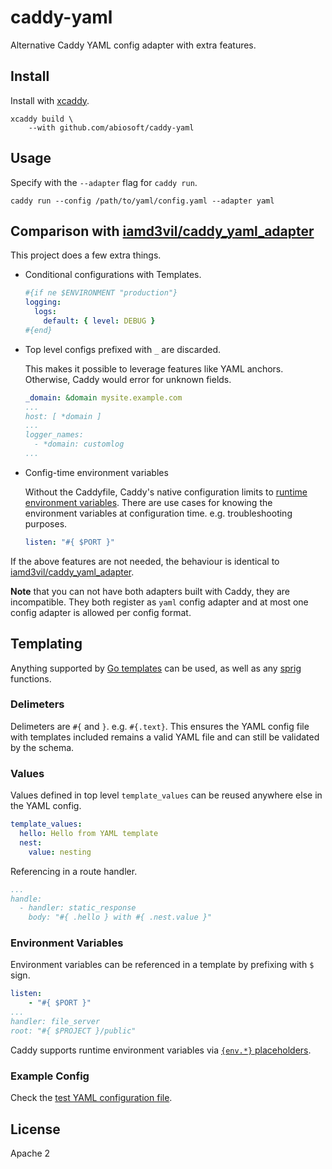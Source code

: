 # caddy-yaml

Alternative Caddy YAML config adapter with extra features.

## Install

Install with [xcaddy](https://github.com/caddyserver/xcaddy).

```
xcaddy build \
    --with github.com/abiosoft/caddy-yaml
```
## Usage

Specify with the `--adapter` flag for `caddy run`.
```
caddy run --config /path/to/yaml/config.yaml --adapter yaml
```

## Comparison with [iamd3vil/caddy_yaml_adapter](https://github.com/iamd3vil/caddy_yaml_adapter)

This project does a few extra things.

* Conditional configurations with Templates.

  ```yaml
  #{if ne $ENVIRONMENT "production"}
  logging:
    logs:
      default: { level: DEBUG }
  #{end}
  ```

* Top level configs prefixed with `_` are discarded.

  This makes it possible to leverage features like YAML anchors. Otherwise, Caddy would error for unknown fields.

  ```yaml
  _domain: &domain mysite.example.com
  ...
  host: [ *domain ]
  ...
  logger_names: 
    - *domain: customlog
  ...
  ```

* Config-time environment variables

  Without the Caddyfile, Caddy's native configuration limits to [runtime environment variables](https://caddyserver.com/docs/caddyfile/concepts#environment-variables).
  There are use cases for knowing the environment variables at configuration time. e.g. troubleshooting purposes.

  ```yaml
  listen: "#{ $PORT }"
  ```

If the above features are not needed, the behaviour is identical to [iamd3vil/caddy_yaml_adapter](https://github.com/iamd3vil/caddy_yaml_adapter).


**Note** that you can not have both adapters built with Caddy, they are incompatible. They both register as `yaml` config adapter and at most one config adapter is allowed per config format.


## Templating

Anything supported by [Go templates](https://pkg.go.dev/text/template) can be used, as well as any [sprig](https://masterminds.github.io/sprig) functions.

### Delimeters

Delimeters are `#{` and `}`. e.g. `#{.text}`. This ensures the YAML config file with templates included remains a valid YAML file and can still be validated by the schema.

### Values

Values defined in top level `template_values` can be reused anywhere else in
the YAML config.

```yaml
template_values:
  hello: Hello from YAML template
  nest:
    value: nesting
```
Referencing in a route handler.

```yaml
...
handle:
  - handler: static_response
    body: "#{ .hello } with #{ .nest.value }"
```

### Environment Variables

Environment variables can be referenced in a template by prefixing with `$` sign.

```yaml
listen:
    - "#{ $PORT }"
...
handler: file_server
root: "#{ $PROJECT }/public"
```

Caddy supports runtime environment variables via [`{env.*}` placeholders](https://caddyserver.com/docs/caddyfile/concepts#environment-variables).

### Example Config 

Check the [test YAML configuration file](https://github.com/abiosoft/caddy-yaml/blob/master/testdata/test.caddy.yaml).

## License

Apache 2
